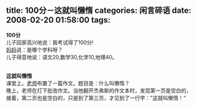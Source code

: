 title: 100分－这就叫懒惰
categories: 闲言碎语
date: 2008-02-20 01:58:00
tags:
---

**100分**
</br>儿子回家高兴地说：我考试得了100分!
</br>[<span>妈妈</span>](http://www.duwenzhang.com/huati/muqin/index1.html)说：是哪个学科呀？
</br>儿子得意地说：语文20,数学30,化学10,地理40。

</br>**这就叫懒惰**
</br>课堂上，[<span>老师</span>](http://www.duwenzhang.com/huati/laoshi/index1.html)布置了一篇作文。题目是：什么叫懒惰？
</br>晚上，老师在灯下批改作文。当他翻开杰弗斯的作文本时，发现第一页是空白的，接着，第二页也是空白的，只是到了第三页，才见到了一行字：”这就叫懒惰！”